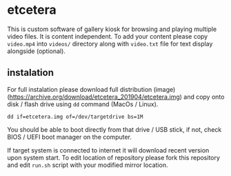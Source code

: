 # etcetera

This is custom software of gallery kiosk for browsing and playing multiple video files. It is content independent. To add your content please copy ```video.mp4``` into ```videos/``` directory along with ```video.txt``` file for text display alongside (optional).

## instalation

For full instalation please download full distribution (image)(https://archive.org/download/etcetera_201904/etcetera.img) and copy onto disk / flash drive using ```dd``` command (MacOs / Linux).

```
dd if=etcetera.img of=/dev/targetdrive bs=1M
```
You should be able to boot directly from that drive / USB stick, if not, check BIOS / UEFI boot manager on the computer.

If target system is connected to internet it will download recent version upon system start. To edit location of repository please fork this repository and edit ```run.sh``` script with your modified mirror location.
